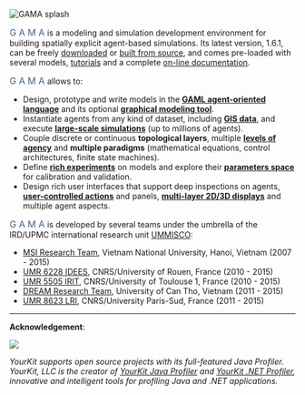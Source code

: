 ![GAMA splash](images/gama_front3)

<font size="3" color="#42618F">G A M A </font> is a modeling and simulation development environment for building spatially explicit agent-based simulations. Its latest version, 1.6.1, can be freely [downloaded](https://github) or [built from source](https://github), and comes pre-loaded with several models, [tutorials](Tutorials) and a complete [on-line documentation](Overview).
<p/> 
<font size="3" color="#42618F">G A M A </font> allows to:

* Design, prototype and write models in the **[GAML agent-oriented language](GamlLanguage)** and its optional **[graphical modeling tool](GraphicalEditor)**.
* Instantiate agents from any kind of dataset, including **[GIS data](RoadTrafficModel)**, and execute **[large-scale simulations](RunningExperiments)** (up to millions of agents). 
* Couple discrete or continuous **topological layers**, multiple **[levels of agency](MultiLevelArchitecture)** and **multiple paradigms** (mathematical equations, control architectures, finite state machines).
* Define **[rich experiments](DefiningGUIExperiment)** on models and explore their **[parameters space](BatchExperiments)** for calibration and validation.
* Design rich user interfaces that support deep inspections on agents, **[user-controlled actions](DefiningUserInteraction)** and panels, **[multi-layer 2D/3D displays](DefiningDisplaysGeneralities)** and multiple agent aspects.

<font size="3" color="#42618F">G A M A </font> is developed by several teams under the umbrella of the IRD/UPMC international research unit [UMMISCO](http://www):

* [MSI Research Team](http://www), Vietnam National University, Hanoi, Vietnam (2007 - 2015)
* [UMR 6228 IDEES](http://www), CNRS/University of Rouen, France (2010 - 2015)
* [UMR 5505 IRIT](http://www), CNRS/University of Toulouse 1, France (2010 - 2015)
* [DREAM Research Team](http://www), University of Can Tho, Vietnam (2011 - 2015)
* [UMR 8623 LRI](http://www), CNRS/University Paris-Sud, France (2011 - 2015)

---

**Acknowledgement**:  

![](https://www)  

*YourKit supports open source projects with its full-featured Java Profiler.
YourKit, LLC is the creator of <a href="https://www.yourkit.com/java/profiler/index.jsp">YourKit Java Profiler</a>
and <a href="https://www.yourkit.com/.net/profiler/index.jsp">YourKit .NET Profiler</a>,
innovative and intelligent tools for profiling Java and .NET applications.*